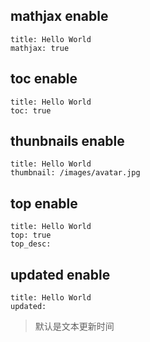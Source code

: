 ## mathjax enable 

```
title: Hello World
mathjax: true
```

## toc enable

```
title: Hello World
toc: true
```

## thunbnails enable

```
title: Hello World
thumbnail: /images/avatar.jpg
```
## top enable

```
title: Hello World
top: true
top_desc: 
```

## updated enable

```
title: Hello World
updated: 
```
> 默认是文本更新时间